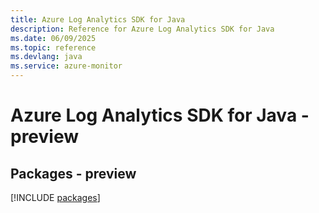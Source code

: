```yaml
---
title: Azure Log Analytics SDK for Java
description: Reference for Azure Log Analytics SDK for Java
ms.date: 06/09/2025
ms.topic: reference
ms.devlang: java
ms.service: azure-monitor
---
```

# Azure Log Analytics SDK for Java - preview
## Packages - preview
[!INCLUDE [packages](log-analytics-index.md)]